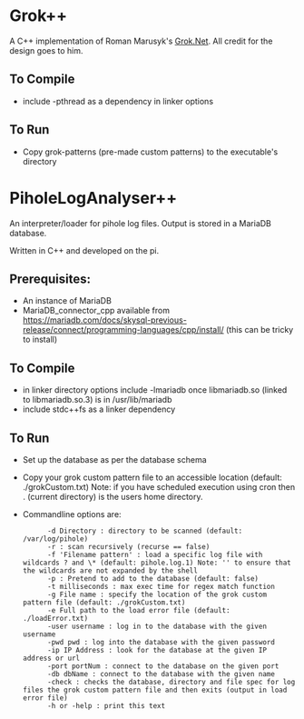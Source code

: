 # Grok++
A C++ implementation of Roman Marusyk's [Grok.Net](https://github.com/Marusyk/grok.net). All credit for the design goes to him.

## To Compile
- include -pthread as a dependency in linker options

## To Run
- Copy grok-patterns (pre-made custom patterns) to the executable's directory

# PiholeLogAnalyser++
An interpreter/loader for pihole log files. Output is stored in a MariaDB database.

Written in C++ and developed on the pi.

## Prerequisites:
- An instance of MariaDB 
- MariaDB_connector_cpp available from https://mariadb.com/docs/skysql-previous-release/connect/programming-languages/cpp/install/ (this can be tricky to install)

## To Compile
- in linker directory options include -lmariadb once libmariadb.so (linked to libmariadb.so.3) is in /usr/lib/mariadb
- include stdc++fs as a linker dependency

## To Run
- Set up the database as per the database schema
- Copy your grok custom pattern file to an accessible location (default: ./grokCustom.txt) Note: if you have scheduled execution using cron then . (current directory) is the users home directory. 
- Commandline options are:

            -d Directory : directory to be scanned (default: /var/log/pihole)
            -r : scan recursively (recurse == false)
            -f 'Filename pattern' : load a specific log file with wildcards ? and \* (default: pihole.log.1) Note: '' to ensure that the wildcards are not expanded by the shell
            -p : Pretend to add to the database (default: false)
            -t milliseconds : max exec time for regex match function
            -g File name : specify the location of the grok custom pattern file (default: ./grokCustom.txt)
            -e Full path to the load error file (default: ./loadError.txt)
            -user username : log in to the database with the given username
            -pwd pwd : log into the database with the given password
            -ip IP Address : look for the database at the given IP address or url
            -port portNum : connect to the database on the given port
            -db dbName : connect to the database with the given name
            -check : checks the database, directory and file spec for log files the grok custom pattern file and then exits (output in load error file)
            -h or -help : print this text
